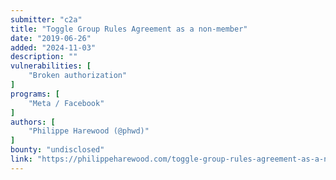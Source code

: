 ```yaml
---
submitter: "c2a"
title: "Toggle Group Rules Agreement as a non-member"
date: "2019-06-26"
added: "2024-11-03"
description: ""
vulnerabilities: [
    "Broken authorization"
]
programs: [
    "Meta / Facebook"
]
authors: [
    "Philippe Harewood (@phwd)"
]
bounty: "undisclosed"
link: "https://philippeharewood.com/toggle-group-rules-agreement-as-a-non-member/"
---
```




